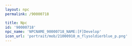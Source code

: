 ```yaml
---
layout: npc
permalink: /90000718

title: Npc
id: '90000718'
npc_name: 'NPCNAME_90000718_NAME:[F]Develop'
icon_url: 'portrait/mob/21000910_m_flysoldierblue_p.png'
---
```

